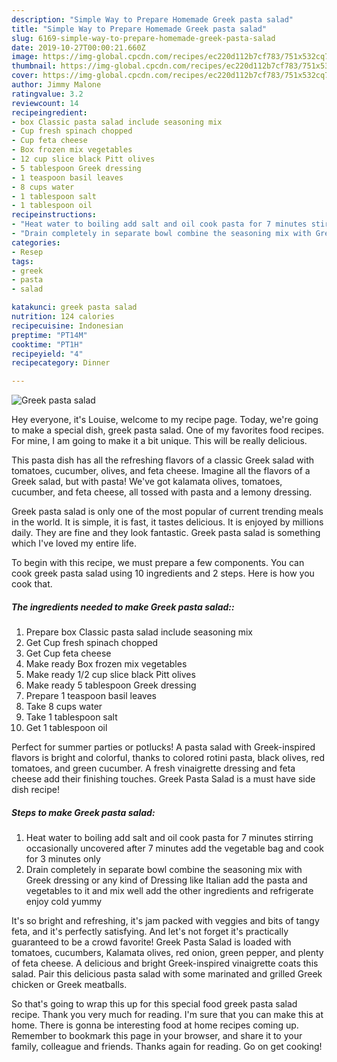 ```yaml
---
description: "Simple Way to Prepare Homemade Greek pasta salad"
title: "Simple Way to Prepare Homemade Greek pasta salad"
slug: 6169-simple-way-to-prepare-homemade-greek-pasta-salad
date: 2019-10-27T00:00:21.660Z
image: https://img-global.cpcdn.com/recipes/ec220d112b7cf783/751x532cq70/greek-pasta-salad-recipe-main-photo.jpg
thumbnail: https://img-global.cpcdn.com/recipes/ec220d112b7cf783/751x532cq70/greek-pasta-salad-recipe-main-photo.jpg
cover: https://img-global.cpcdn.com/recipes/ec220d112b7cf783/751x532cq70/greek-pasta-salad-recipe-main-photo.jpg
author: Jimmy Malone
ratingvalue: 3.2
reviewcount: 14
recipeingredient:
- box Classic pasta salad include seasoning mix
- Cup fresh spinach chopped
- Cup feta cheese
- Box frozen mix vegetables
- 12 cup slice black Pitt olives
- 5 tablespoon Greek dressing
- 1 teaspoon basil leaves
- 8 cups water
- 1 tablespoon salt
- 1 tablespoon oil
recipeinstructions:
- "Heat water to boiling add salt and oil cook pasta for 7 minutes stirring occasionally uncovered after 7 minutes add the vegetable bag and cook for 3 minutes only"
- "Drain completely in separate bowl combine the seasoning mix with Greek dressing or any kind of Dressing like Italian add the pasta and vegetables to it and mix well add the other ingredients and refrigerate enjoy cold yummy"
categories:
- Resep
tags:
- greek
- pasta
- salad

katakunci: greek pasta salad
nutrition: 124 calories
recipecuisine: Indonesian
preptime: "PT14M"
cooktime: "PT1H"
recipeyield: "4"
recipecategory: Dinner

---
```



![Greek pasta salad](https://img-global.cpcdn.com/recipes/ec220d112b7cf783/751x532cq70/greek-pasta-salad-recipe-main-photo.jpg)

Hey everyone, it's Louise, welcome to my recipe page. Today, we're going to make a special dish, greek pasta salad. One of my favorites food recipes. For mine, I am going to make it a bit unique. This will be really delicious.

This pasta dish has all the refreshing flavors of a classic Greek salad with tomatoes, cucumber, olives, and feta cheese. Imagine all the flavors of a Greek salad, but with pasta! We&#39;ve got kalamata olives, tomatoes, cucumber, and feta cheese, all tossed with pasta and a lemony dressing.

Greek pasta salad is only one of the most popular of current trending meals in the world. It is simple, it is fast, it tastes delicious. It is enjoyed by millions daily. They are fine and they look fantastic. Greek pasta salad is something which I've loved my entire life.


To begin with this recipe, we must prepare a few components. You can cook greek pasta salad using 10 ingredients and 2 steps. Here is how you cook that.

##### The ingredients needed to make Greek pasta salad::

1. Prepare box Classic pasta salad include seasoning mix
1. Get Cup fresh spinach chopped
1. Get Cup feta cheese
1. Make ready Box frozen mix vegetables
1. Make ready 1/2 cup slice black Pitt olives
1. Make ready 5 tablespoon Greek dressing
1. Prepare 1 teaspoon basil leaves
1. Take 8 cups water
1. Take 1 tablespoon salt
1. Get 1 tablespoon oil


Perfect for summer parties or potlucks! A pasta salad with Greek-inspired flavors is bright and colorful, thanks to colored rotini pasta, black olives, red tomatoes, and green cucumber. A fresh vinaigrette dressing and feta cheese add their finishing touches. Greek Pasta Salad is a must have side dish recipe! 

##### Steps to make Greek pasta salad:

1. Heat water to boiling add salt and oil cook pasta for 7 minutes stirring occasionally uncovered after 7 minutes add the vegetable bag and cook for 3 minutes only
1. Drain completely in separate bowl combine the seasoning mix with Greek dressing or any kind of Dressing like Italian add the pasta and vegetables to it and mix well add the other ingredients and refrigerate enjoy cold yummy


It&#39;s so bright and refreshing, it&#39;s jam packed with veggies and bits of tangy feta, and it&#39;s perfectly satisfying. And let&#39;s not forget it&#39;s practically guaranteed to be a crowd favorite! Greek Pasta Salad is loaded with tomatoes, cucumbers, Kalamata olives, red onion, green pepper, and plenty of feta cheese. A delicious and bright Greek-inspired vinaigrette coats this salad. Pair this delicious pasta salad with some marinated and grilled Greek chicken or Greek meatballs. 

So that's going to wrap this up for this special food greek pasta salad recipe. Thank you very much for reading. I'm sure that you can make this at home. There is gonna be interesting food at home recipes coming up. Remember to bookmark this page in your browser, and share it to your family, colleague and friends. Thanks again for reading. Go on get cooking!
